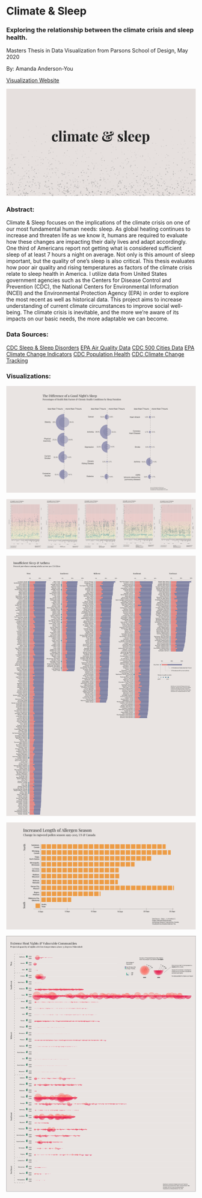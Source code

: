 # Climate & Sleep

### Exploring the relationship between the climate crisis and sleep health.

Masters Thesis in Data Visualization from Parsons School of Design, May 2020

By: Amanda Anderson-You

[Visualization Website](https://amandersonyou.github.io/ClimateSleepThesis)

![PreviewImage](preview.png "Project Preview")


### Abstract: 
Climate & Sleep focuses on the implications of the climate crisis on one of our most fundamental human needs: sleep. As global heating continues to increase and threaten life as we know it, humans are required to evaluate how these changes are impacting their daily lives and adapt accordingly. One third of Americans report not getting what is considered sufficient sleep of at least 7 hours a night on average. Not only is this amount of sleep important, but the quality of one’s sleep is also critical. This thesis evaluates how poor air quality and rising temperatures as factors of the climate crisis relate to sleep health in America. I utilize data from United States government agencies such as the Centers for Disease Control and Prevention (CDC), the National Centers for Environmental Information (NCEI) and the Environmental Protection Agency (EPA) in order to explore the most recent as well as historical data. This project aims to increase understanding of current climate circumstances to improve social well-being. The climate crisis is inevitable, and the more we’re aware of its impacts on our basic needs, the more adaptable we can become. 



### Data Sources: 

[CDC Sleep & Sleep Disorders](https://www.cdc.gov/sleep/data_statistics.html)
[EPA Air Quality Data](https://www.epa.gov/outdoor-air-quality-data)
[CDC 500 Cities Data](https://www.cdc.gov/500cities/index.htm)
[EPA Climate Change Indicators](https://www.epa.gov/climate-indicators/climate-change-indicators-ragweed-pollen-season)
[CDC Population Health](https://ephtracking.cdc.gov/showPopulationData)
[CDC Climate Change Tracking](https://ephtracking.cdc.gov/showClimateChangeTracking)



### Visualizations:
![Sleep Health](1.png "Sleep Health Risks")

![Air Quality 1980-2019](2.png "Air Quality Scatterplot")

![Asthma and Sleep](3.png "Asthma and Sleep Prevelance")

![Allergy Season](4.png "Ragweed Allergen Season")

![Extreme Heat Nights 2020 & 2050](5.png "Extreme Heat Nights")
